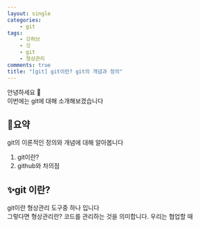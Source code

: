 ```yaml
---
layout: single
categories:
    - git
tags:
    - 깃허브
    - 깃
    - git
    - 형상관리
comments: true
title: "[git] git이란? git의 개념과 정의"
---
```


안녕하세요 👋<br>
이번에는 git에 대해 소개해보겠습니다<br>

## 🔎요약
git의 이론적인 정의와 개념에 대해 알아봅니다<br>

1. git이란?
2. github와 차의점

## ✨git 이란?
git이란 형상관리 도구중 하나 입니다<br>
그렇다면 형상관리란? 코드를 관리하는 것을 의미합니다. 우리는 협업할 때